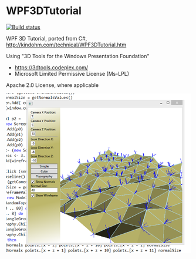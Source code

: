 WPF3DTutorial
=============

[![Build status](https://ci.appveyor.com/api/projects/status/sss389oo8k8mpgpg)](https://ci.appveyor.com/project/fbmnds/wpf3dtutorial)

WPF 3D Tutorial, ported from C#, http://kindohm.com/technical/WPF3DTutorial.htm

Using "3D Tools for the Windows Presentation Foundation"
- https://3dtools.codeplex.com/
- Microsoft Limited Permissive License (Ms-LPL)

Apache 2.0 License, where applicable

![Topography](https://github.com/fbmnds/WPF3DTutorial/blob/master/topography.PNG?raw=true)

